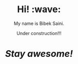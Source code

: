<h1 align='center'> Hi! :wave:</h1>
<p align='center'>
My name is Bibek Saini.
</p>
<p align='center'>Under construction!!!</p>
<h1 align='center'><i>Stay awesome!</i></h1>
<!--
**itsbibeksaini/itsbibeksaini** is a ✨ _special_ ✨ repository because its `README.md` (this file) appears on your GitHub profile.

Here are some ideas to get you started:

- 🔭 I’m currently working on Microservices( spring boot, dotnet core web api, angular )
- 🌱 I’m currently learning kubernetes, docker
- 👯 I’m looking to collaborate on ...
- 🤔 I’m looking for help with ...
- 💬 Ask me about ...
- 📫 How to reach me: itsbibeksaini@gmail.com
- 😄 Pronouns: ...
- ⚡ Fun fact: ...
-->
